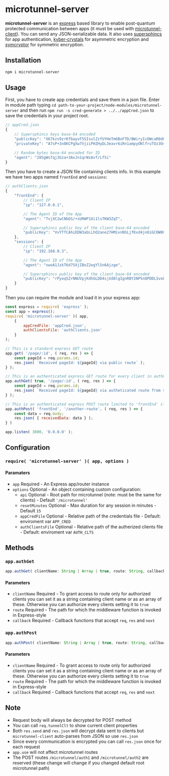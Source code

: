 # microtunnel-server

**microtunnel-server** is an [express](https://www.npmjs.com/package/express) based library to enable post-quantum protected communication between apps (it must be used with [microtunnel-client](https://www.npmjs.com/package/microtunnel-client)). You can send any JSON-serializable data. It also uses [supersphincs](https://www.npmjs.com/package/supersphincs) for app authentication, [kyber-crystals](https://www.npmjs.com/package/kyber-crystals) for asymmetric encryption and [symcryptor](https://www.npmjs.com/package/symcryptor) for symmetric encryption.

## Installation

```bash
npm i microtunnel-server
```

## Usage

First, you have to create app credentials and save them in a json file. Enter in module path typing `cd path-to-your-project/node-modules/microtunnel-server` and then run `npm run -s cred-generate > ../../appCred.json` to save the credentials in your project root.

```javascript
// appCred.json
{
    // Supersphincs keys base-64 encoded
    "publicKey": "X67kzs9zrKfbayvF5SIsulZzfUYHeTm6BoFTD/BWiryIcOWcaR8d6M4LpaOylCi4DqY59ABNt1nNnfFZjG4akE4hcKaMyx5ar9Uds2Op687uecLGWb0n6W+voSDKzMS8",
    "privateKey": "A7sP+3n8KCPgXw7VjziPHZHyDL3eavr6iRn1ampyONlfruTOz3Osp9trK8XlIiy6VnN9Rgd5OboGgVMP8FaKvKggCD7A59Lp4M3LaA9XQi8P+SppMxTmapwjfKVJMacSA0fQnqLZ2m/MP3/YcnyG1TH+RFyEM4O/fE7kxB1/fF+IcOWcaR8d6M4LpaOylCi4DqY59ABNt1nNnfFZjG4akE4hcKaMyx5ar9Uds2Op687uecLGWb0n6W+voSDKzMS8",

    // Random bytes base-64 encoded for ID
    "agent": "285gWsTqj3Gza+3AxJn1qrWzAvf/Lf5i"
}
```

Then you have to create a JSON file containing clients info. In this example we have two apps named `frontEnd` and `sessions`:

```javascript
// authClients.json
{
    "frontEnd": {
        // Client IP
        "ip": "127.0.0.1",

        // The Agent ID of the App
        "agent": "TvjXC2wCNbDS/+sURWP1Oi1lsTKW3ZqT",

        // Supersphincs public key of the client base-64 encoded
        "publicKey": "VvYTfCAhiEDW3abLLhO2ane27HMivnNSLjfKxd4jnOiGCOW0UEXjjacgoZrn/BPvNv+bmerLr0HB+71X2+Eh5NXH2JO6kAoM+SCQblUk3gDyqRbVbYkg/RSCl/6oe0wY"
    },
    "sessions": {
        // Client IP
        "ip": "192.168.0.3",

        // The Agent ID of the App
        "agent": "vwoA1JzkT6d7SXjIBoZ2egYlSn6Ajzge",

        // Supersphincs public key of the client base-64 encoded
        "publicKey": "rPyoqSZrNNUVpjKdhGLDD4sjXd8lgIgnRBY2NP5n8PDDLSvoLoD5n4GjaxbAfSDjagBjN8zztUQTNG1EKO9IgpgTLkfkTkhWqdgkC/K3EQLh6AMCZ8snlnles2QrbHAy"
    }
}
```

Then you can require the module and load it in your express app:

```javascript
const express = require( 'express' );
const app = express();
require( 'microtunnel-server' )( app,
    {
        appCredFile: 'appCred.json',
        authClientsFile: 'authClients.json'
    }
);

// This is a standard express GET route
app.get( '/page/:id', ( req, res ) => {
    const pageId = req.params.id;
    res.json( `Received pageId: ${pageId} via public route` );
} );

// This is an authenticated express GET route for every client in authClients.json
app.authGet( true, '/page/:id', ( req, res ) => {
    const pageId = req.params.id;
    res.json( `Received pageId: ${pageId} via autheticated route from ${req.tunnelClt.name}` );
} );

// This is an authenticated express POST route limited to 'frontEnd' client in authClients.json
app.authPost( 'frontEnd', '/another-route', ( req, res ) => {
    const data = req.body;
    res.json( { receivedData: data } );
} )

app.listen( 3000, '0.0.0.0' );
```

## Configuration

### `require( 'microtunnel-server' )( app, options )`

#### Paramaters

* `app` Required - An Express app/router instance
* `options` Optional - An object containing custom configuration:
  * `api` Optional - Root path for microtunnel (note: must be the same for clients) - Default `'/microtunnel'`
  * `resetMinutes` Optional - Max duration for any session in minutes - Default `15`
  * `appCredFile` Optional - Relative path of the credentials file - Default: enviroment var `APP_CRED`
  * `authClientsFile` Optional - Relative path of the autherized clients file - Default: enviroment var `AUTH_CLTS`

## Methods

### `app.authGet`
```javascript
app.authGet( clientName: String | Array | true, route: String, callback: Function [, ...callback: Function] )
```

#### Parameters
* `clientName` Required - To grant access to route only for authorized clients you can set it as a string containing client name or as an array of these. Otherwise you can authorize every clients setting it to `true`
* `route` Required - The path for which the middleware function is invoked in Express-style
* `callback` Required - Callback functions that accept `req`, `res` and `next`

### `app.authPost`
```javascript
app.authPost( clientName: String | Array | true, route: String, callback: Function [, ...callback: Function] )
```

#### Parameters
* `clientName` Required - To grant access to route only for authorized clients you can set it as a string containing client name or as an array of these. Otherwise you can authorize every clients setting it to `true`
* `route` Required - The path for which the middleware function is invoked in Express-style
* `callback` Required - Callback functions that accept `req`, `res` and `next`

## Note
* Request body will always be decrypted for POST method
* You can call `req.tunnelClt` to show current client properties
* Both `res.send` and `res.json` will decrypt data sent to clients but `microtunnel-client` auto-parses from JSON so use `res.json`
* Since every communication is encrypted you can call `res.json` once for each request
* `app.use` will not affect microtunnel routes
* The POST routes `/microtunnel/auth1` and `/microtunnel/auth2` are reserved (these change will change if you changed default root microtunnel path)